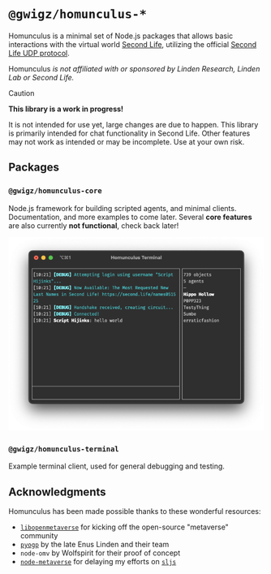 # `@gwigz/homunculus-*`

Homunculus is a minimal set of Node.js packages that allows basic interactions with the virtual world
[Second Life](https://www.secondlife.com), utilizing the official
[Second Life UDP protocol](http://wiki.secondlife.com/wiki/Protocol).

Homunculus _is not affiliated with or sponsored by Linden Research, Linden Lab or
Second Life._

> [!CAUTION]
>
> **This library is a work in progress!**
>
> It is not intended for use yet, large changes are due to happen. This library is primarily intended for chat functionality in Second Life. Other features may not work as intended or may be incomplete. Use at your own risk.

## Packages

### `@gwigz/homunculus-core`

Node.js framework for building scripted agents, and minimal clients. Documentation, and more examples to come later. Several **core features** are also currently **not functional**, check back later!

<div align="center">
  <img src="./packages/homunculus-terminal/terminal.png" />
</div>

### `@gwigz/homunculus-terminal`

Example terminal client, used for general debugging and testing.

## Acknowledgments

Homunculus has been made possible thanks to these wonderful resources:

- [`libopenmetaverse`](https://github.com/openmetaversefoundation/libopenmetaverse) for kicking off the open-source "metaverse" community
- [`pyogp`](http://wiki.secondlife.com/wiki/PyOGP) by the late Enus Linden and their team
- `node-omv` by Wolfspirit for their proof of concept
- [`node-metaverse`](https://github.com/CasperTech/node-metaverse) for delaying my efforts on [`sljs`](https://github.com/gwigz/sljs-archive)
